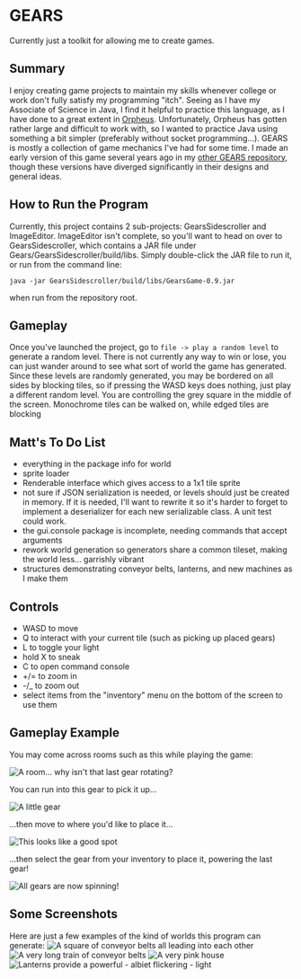 # GEARS

Currently just a toolkit for allowing me to create games.

## Summary

I enjoy creating game projects to maintain my skills whenever college or work
don't fully satisfy my programming "itch".
Seeing as I have my Associate of Science in Java, I find it helpful to practice 
this language, as I have done to a great extent in 
[Orpheus](https://github.com/Matt-Crow/Orpheus).
Unfortunately, Orpheus has gotten rather large and difficult to work with, so I 
wanted to practice Java using something a bit simpler (preferably without socket 
programming...).
GEARS is mostly a collection of game mechanics I've had for some time. I made an 
early version of this game several years ago in my 
[other GEARS repository](https://github.com/Matt-Crow/GEARS), though these 
versions have diverged significantly in their designs and general ideas. 

## How to Run the Program

Currently, this project contains 2 sub-projects: GearsSidescroller and 
ImageEditor. ImageEditor isn't complete, so you'll want to head on over to 
GearsSidescroller, which contains a JAR file under 
Gears/GearsSidescroller/build/libs. Simply double-click the JAR file to run it, 
or run from the command line:

```
java -jar GearsSidescroller/build/libs/GearsGame-0.9.jar
```

when run from the repository root.

## Gameplay

Once you've launched the project, go to ```file -> play a random level``` to
generate a random level. There is not currently any way to win or lose, you can 
just wander around to see what sort of world the game has generated. Since these
levels are randomly generated, you may be bordered on all sides by blocking 
tiles, so if pressing the WASD keys does nothing, just play a different random
level. You are controlling the grey square in the middle of the screen. 
Monochrome tiles can be walked on, while edged tiles are blocking

## Matt's To Do List

* everything in the package info for world
* sprite loader
* Renderable interface which gives access to a 1x1 tile sprite
* not sure if JSON serialization is needed, or levels should just be created in
  memory. If it is needed, I'll want to rewrite it so it's harder to forget to
  implement a deserializer for each new serializable class. A unit test could
  work. 
* the gui.console package is incomplete, needing commands that accept arguments
* rework world generation so generators share a common tileset, making the world
  less... garrishly vibrant
* structures demonstrating conveyor belts, lanterns, and new machines as I make
  them

## Controls

* WASD to move
* Q to interact with your current tile (such as picking up placed gears)
* L to toggle your light
* hold X to sneak
* C to open command console
* +/= to zoom in
* -/_ to zoom out
* select items from the "inventory" menu on the bottom of the screen to use them

## Gameplay Example

You may come across rooms such as this while playing the game:

![A room... why isn't that last gear rotating?](./readmeResources/gearRoom1.png)

You can run into this gear to pick it up...

![A little gear](./readmeResources/gearRoom2.png)

...then move to where you'd like to place it...

![This looks like a good spot](./readmeResources/gearRoom3.png)

...then select the gear from your inventory to place it, powering the last gear!

![All gears are now spinning!](./readmeResources/gearRoom4.png)

## Some Screenshots

Here are just a few examples of the kind of worlds this program can generate:
![A square of conveyor belts all leading into each other](./readmeResources/gears1.png)
![A very long train of conveyor belts](./readmeResources/gears2.png)
![A very pink house](./readmeResources/gears3.png)
![Lanterns provide a powerful - albiet flickering - light](./readmeResources/gears4.png)
